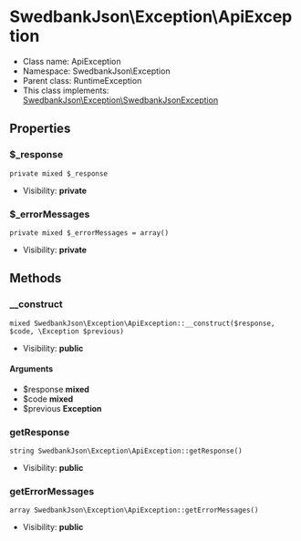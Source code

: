 SwedbankJson\Exception\ApiException
===============






* Class name: ApiException
* Namespace: SwedbankJson\Exception
* Parent class: RuntimeException
* This class implements: [SwedbankJson\Exception\SwedbankJsonException](SwedbankJson-Exception-SwedbankJsonException.md)




Properties
----------


### $_response

    private mixed $_response





* Visibility: **private**


### $_errorMessages

    private mixed $_errorMessages = array()





* Visibility: **private**


Methods
-------


### __construct

    mixed SwedbankJson\Exception\ApiException::__construct($response, $code, \Exception $previous)





* Visibility: **public**


#### Arguments
* $response **mixed**
* $code **mixed**
* $previous **Exception**



### getResponse

    string SwedbankJson\Exception\ApiException::getResponse()





* Visibility: **public**




### getErrorMessages

    array SwedbankJson\Exception\ApiException::getErrorMessages()





* Visibility: **public**



